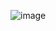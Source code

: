 ![image](https://github.com/companyakis/from-numpy-to-tensorflow/assets/77589867/0833e846-ee3f-4ffc-97fd-c67e30cf7b12)
